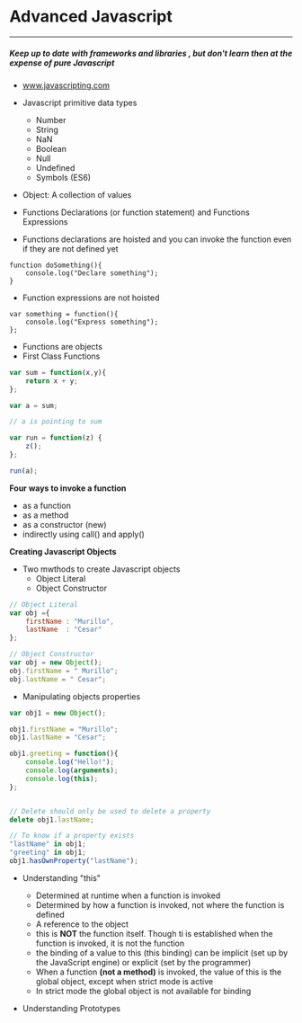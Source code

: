 # Advanced Javascript
---

##### *Keep up to date with frameworks and libraries , but don't learn  then at the expense of pure Javascript* 

- www.javascripting.com

- Javascript primitive data types
    - Number
    - String 
    - NaN
    - Boolean
    - Null
    - Undefined
    - Symbols (ES6)

- Object: A collection of values
- Functions Declarations (or function statement) and Functions Expressions  
- Functions declarations are hoisted and you can invoke the function even if they are not defined yet
```
function doSomething(){
    console.log("Declare something");
}
```

- Function expressions are not hoisted
```
var something = function(){
    console.log("Express something");
};
```

- Functions are objects 
- First Class Functions
```javascript
var sum = function(x,y){
    return x + y;
};

var a = sum; 

// a is pointing to sum

var run = function(z) {
    z();
};

run(a);    

```

**Four ways to invoke a function** 
   - as a function
   - as a method
   - as a constructor (new)
   - indirectly using call() and apply()
   
   
**Creating Javascript Objects**
- Two mwthods to create Javascript objects
    - Object Literal
    - Object Constructor
    
  
    
```javascript
// Object Literal
var obj ={
    firstName : "Murillo",
    lastName  : "Cesar"
};
```   
```javascript
// Object Constructor
var obj = new Object();
obj.firstName = " Murillo";
obj.lastName = " Cesar";

```  

- Manipulating objects properties  

```javascript
var obj1 = new Object();

obj1.firstName = "Murillo";
obj1.lastName = "Cesar";

obj1.greeting = function(){
    console.log("Hello!");
    console.log(arguments);
    console.log(this);
};


// Delete should only be used to delete a property
delete obj1.lastName;

// To know if a property exists
"lastName" in obj1;
"greeting" in obj1;
obj1.hasOwnProperty("lastName");
```

- Understanding "this"    
   - Determined at runtime when a function is invoked
   - Determined by how a function is invoked, not where the function is defined
   - A reference to the object
   - this is **NOT** the function itself. Though ti is established when the function is invoked, it is not the function
   - the binding of a value to this (this binding) can be implicit (set up by the JavaScript engine) or explicit (set by the programmer)
   - When a function **(not a method)** is invoked, the value of this is the global object, except when strict mode is active
   - In strict mode the global object is not available for binding



   
- Understanding Prototypes
  
